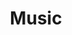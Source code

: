 ---
templateKey: music-wpbe-music
id: ca4a5497-fb02-4f03-ba4e-0f2816bd787c
title: Music
content:
  - music: Blackout (2015)
    id: ae910cb0-f020-4062-85f7-17b19aee5d9d
    url: http://wpbe.bandcamp.com/album/blackout
    thumbnail: https://res.cloudinary.com/dunew51zn/image/upload/v1617059321/music/wpbe-blackout_wvth5d.jpg
  - music: dost thou believeth in science? (2009)
    id: 5d79ced3-cd7b-42fe-8b75-2ab27e5598fc
    url: http://wpbe.bandcamp.com/album/dost-thou-believeth-in-science
    thumbnail: https://res.cloudinary.com/dunew51zn/image/upload/v1617059302/music/dost-thou-believeth-in-science_e35ypr.jpg
  - music: "Sometimes Things Go Wrong (and other songs we shouldn't play) (2012)"
    id: f123c37b-c9ef-4616-b16c-cd5ffb5ead76
    url: http://wpbe.bandcamp.com/album/sometime-things-go-wrong-and-other-songs-we-shouldnt-play
    thumbnail: https://res.cloudinary.com/dunew51zn/image/upload/v1617059317/music/sometimes-things-go-wrong-and-other-songs-we-shouldnt-play_vwglnz.jpg
  - music: Thanks For Coming Out (2006)
    id: 3a6ce12c-5157-4ccd-a42e-7f0ecc1d569d
    url: http://wpbe.bandcamp.com/album/thanks-for-coming-out
    thumbnail: https://res.cloudinary.com/dunew51zn/image/upload/v1617059317/music/thanks-for-coming-out_qzsvpe.jpg
---